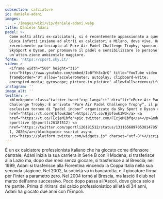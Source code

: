 ```yaml
---
subsection: calciatore
id: daniele-adani
images: 
    - /images/wiki/vip/daniele-adani.webp
title: Daniele Adani
padel: >-
  Come molti altri ex-calciatori, si è recentemente appassionato a questo sport.
  Gioca infatti insieme ad altrii ex calciatori a Milano, dove vive. Ha
  recentemente parteciapto al Pure Air Padel Challenge Trophy, sponsorizzato da
  SkySport e Dyson, per promuovre il padel e sensibilizzare le persone verso
  un'atten.zione ambientale maggiore.
fonte: 'https://sport.sky.it/'
video: >-
  <iframe width="560" height="315"
  src="https://www.youtube.com/embed/IoBfYh3xQrQ" title="YouTube video player"
  frameborder="0" allow="accelerometer; autoplay; clipboard-write;
  encrypted-media; gyroscope; picture-in-picture" allowfullscreen></iframe>
instagram: ''
image_alt: ''
twitter: >-
  <blockquote class="twitter-tweet"><p lang="it" dir="ltr">Pure Air Padel
  Challenge Trophy: È arrivato “Pure Air Padel Challenge Trophy”, il primo
  esclusivo torneo di “padel indoor” organizzato da Sky Sport e Dyson <a
  href="https://t.co/Hjbfowk3Wd">https://t.co/Hjbfowk3Wd</a> <a
  href="https://t.co/FEcjeM1bfq">pic.twitter.com/FEcjeM1bfq</a></p>&mdash;
  sportlive (@sportli26181512) <a
  href="https://twitter.com/sportli26181512/status/1311656897053814785?ref_src=twsrc%5Etfw">October
  1, 2020</a></blockquote> <script async
  src="https://platform.twitter.com/widgets.js" charset="utf-8"></script>
---
```

È un ex calciatore professionista italiano che ha giocato come difensore centrale. Adani inizia la sua carriera in Serie B con il Modena, si trasferisce alla Lazio ma, dopo due mesi senza giocare, si trasferisce a al Brescia; nel 1999, Adani si trasferisce alla Fiorentina vincendo la Coppa Italia nella sua seconda stagione. Nel 2002, la società va in bancarotta, e il giocatore firma per l'Inter a parametro zero. Nel 2004 tornò al Brescia, ma lasciò il club nel marzo dell'anno successivo. Poco dopo passa all'Ascoli, dove gioca solo a tre partite. Prima di ritirarsi dal calcio professionistico all'età di 34 anni, Adani ha giocato due anni con l'Empoli.